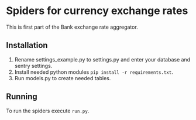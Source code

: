 Spiders for currency exchange rates
===================================

This is first part of the Bank exchange rate aggregator.


Installation
------------

1. Rename settings_example.py to settings.py and enter your database and sentry settings.
2. Install needed python modules `pip install -r requirements.txt`.
3. Run models.py to create needed tables.


Running
-------

To run the spiders execute `run.py`.
